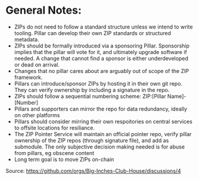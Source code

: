 # General Notes:

- ZIPs do not need to follow a standard structure unless we intend to write tooling.  Pillar can develop their own ZIP standards or structured metadata.
- ZIPs should be formally introduced via a sponsoring Pillar. Sponsorship implies that the pillar will vote for it, and ultimately upgrade software if needed. A change that cannot find a sponsor is either underdeveloped or dead on arrival.
- Changes that no pillar cares about are arguably out of scope of the ZIP framework.
- Pillars can introduce/sponsor ZIPs by hosting it in their own git repo. They can verify ownership by including a signature in the repo. 
- ZIPs should follow a sequential numbering scheme: ZIP:[Pillar Name]-[Number]
- Pillars and supporters can mirror the repo for data redundancy, ideally on other platforms
- Pillars should consider mirring their own respoitories on central services to offsite locations for resiliance.
- The ZIP Pointer Service will maintain an official pointer repo, verify pillar ownership of the ZIP repos (through signature file), and add as submodule. The only subjective decision making needed is for abuse from pillars, eg obscene content
- Long term goal is to move ZIPs on-chain

Source: https://github.com/orgs/Big-Inches-Club-House/discussions/4
